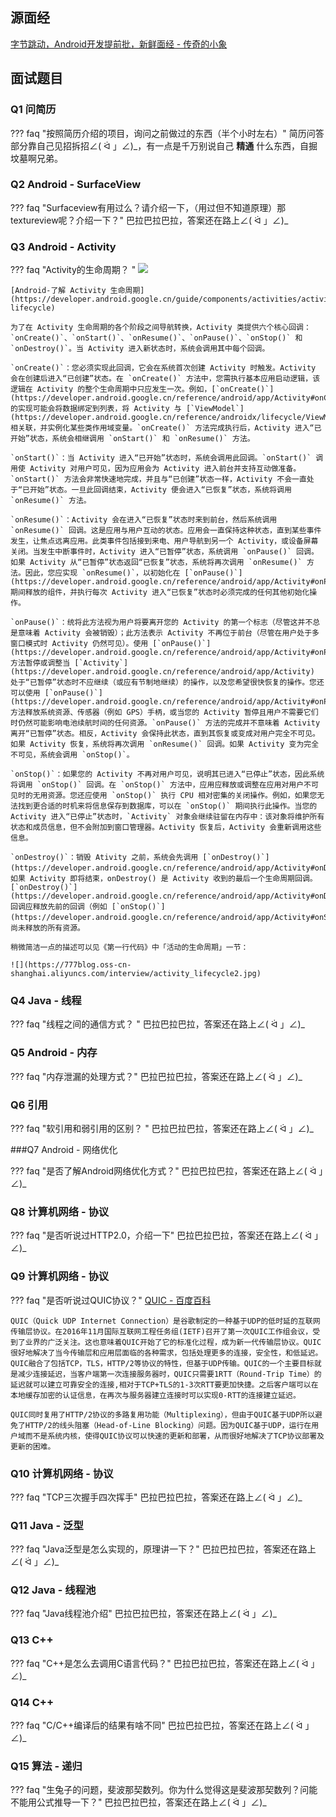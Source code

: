 ## 源面经

[字节跳动，Android开发提前批，新鲜面经 - 传奇的小象](https://www.nowcoder.com/discuss/204840?from=zhnkw)

## 面试题目

### Q1 问简历

??? faq "按照简历介绍的项目，询问之前做过的东西（半个小时左右）" 
    简历问答部分靠自己见招拆招∠( ᐛ 」∠)_，有一点是千万别说自己 **精通** 什么东西，自掘坟墓啊兄弟。


### Q2 Android - SurfaceView

??? faq "Surfaceview有用过么？请介绍一下，（用过但不知道原理）那textureview呢？介绍一下？"
	巴拉巴拉巴拉，答案还在路上∠( ᐛ 」∠)_


### Q3 Android - Activity

??? faq "Activity的生命周期？ "
	![](https://777blog.oss-cn-shanghai.aliyuncs.com/interview/activity_lifecycle.png)
	
	[Android-了解 Activity 生命周期](https://developer.android.google.cn/guide/components/activities/activity-lifecycle)
	
	为了在 Activity 生命周期的各个阶段之间导航转换，Activity 类提供六个核心回调：`onCreate()`、`onStart()`、`onResume()`、`onPause()`、`onStop()` 和 `onDestroy()`。当 Activity 进入新状态时，系统会调用其中每个回调。
	
	`onCreate()`：您必须实现此回调，它会在系统首次创建 Activity 时触发。Activity 会在创建后进入“已创建”状态。在 `onCreate()` 方法中，您需执行基本应用启动逻辑，该逻辑在 Activity 的整个生命周期中只应发生一次。例如，[`onCreate()`](https://developer.android.google.cn/reference/android/app/Activity#onCreate(android.os.Bundle)) 的实现可能会将数据绑定到列表，将 Activity 与 [`ViewModel`](https://developer.android.google.cn/reference/androidx/lifecycle/ViewModel) 相关联，并实例化某些类作用域变量。`onCreate()` 方法完成执行后，Activity 进入“已开始”状态，系统会相继调用 `onStart()` 和 `onResume()` 方法。
	
	`onStart()`：当 Activity 进入“已开始”状态时，系统会调用此回调。`onStart()` 调用使 Activity 对用户可见，因为应用会为 Activity 进入前台并支持互动做准备。`onStart()` 方法会非常快速地完成，并且与“已创建”状态一样，Activity 不会一直处于“已开始”状态。一旦此回调结束，Activity 便会进入“已恢复”状态，系统将调用 `onResume()` 方法。
	
	`onResume()`：Activity 会在进入“已恢复”状态时来到前台，然后系统调用 `onResume()` 回调。这是应用与用户互动的状态。应用会一直保持这种状态，直到某些事件发生，让焦点远离应用。此类事件包括接到来电、用户导航到另一个 Activity，或设备屏幕关闭。当发生中断事件时，Activity 进入“已暂停”状态，系统调用 `onPause()` 回调。如果 Activity 从“已暂停”状态返回“已恢复”状态，系统将再次调用 `onResume()` 方法。因此，您应实现 `onResume()`，以初始化在 [`onPause()`](https://developer.android.google.cn/reference/android/app/Activity#onPause()) 期间释放的组件，并执行每次 Activity 进入“已恢复”状态时必须完成的任何其他初始化操作。
	
	`onPause()`：统将此方法视为用户将要离开您的 Activity 的第一个标志（尽管这并不总是意味着 Activity 会被销毁）；此方法表示 Activity 不再位于前台（尽管在用户处于多窗口模式时 Activity 仍然可见）。使用 [`onPause()`](https://developer.android.google.cn/reference/android/app/Activity#onPause()) 方法暂停或调整当 [`Activity`](https://developer.android.google.cn/reference/android/app/Activity) 处于“已暂停”状态时不应继续（或应有节制地继续）的操作，以及您希望很快恢复的操作。您还可以使用 [`onPause()`](https://developer.android.google.cn/reference/android/app/Activity#onPause()) 方法释放系统资源、传感器（例如 GPS）手柄，或当您的 Activity 暂停且用户不需要它们时仍然可能影响电池续航时间的任何资源。`onPause()` 方法的完成并不意味着 Activity 离开“已暂停”状态。相反，Activity 会保持此状态，直到其恢复或变成对用户完全不可见。如果 Activity 恢复，系统将再次调用 `onResume()` 回调。如果 Activity 变为完全不可见，系统会调用 `onStop()`。
	
	`onStop()`：如果您的 Activity 不再对用户可见，说明其已进入“已停止”状态，因此系统将调用 `onStop()` 回调。在 `onStop()` 方法中，应用应释放或调整在应用对用户不可见时的无用资源。您还应使用 `onStop()` 执行 CPU 相对密集的关闭操作。例如，如果您无法找到更合适的时机来将信息保存到数据库，可以在 `onStop()` 期间执行此操作。当您的 Activity 进入“已停止”状态时，`Activity` 对象会继续驻留在内存中：该对象将维护所有状态和成员信息，但不会附加到窗口管理器。Activity 恢复后，Activity 会重新调用这些信息。
	
	`onDestroy()`：销毁 Ativity 之前，系统会先调用 [`onDestroy()`](https://developer.android.google.cn/reference/android/app/Activity#onDestroy())。如果 Activity 即将结束，onDestroy() 是 Activity 收到的最后一个生命周期回调。[`onDestroy()`](https://developer.android.google.cn/reference/android/app/Activity#onDestroy()) 回调应释放先前的回调（例如 [`onStop()`](https://developer.android.google.cn/reference/android/app/Activity#onStop())）尚未释放的所有资源。
	
	稍微简洁一点的描述可以见《第一行代码》中「活动的生命周期」一节：
	
	![](https://777blog.oss-cn-shanghai.aliyuncs.com/interview/activity_lifecycle2.jpg)

### Q4 Java - 线程

??? faq "线程之间的通信方式？ "
	巴拉巴拉巴拉，答案还在路上∠( ᐛ 」∠)_ 

### Q5 Android - 内存

??? faq "内存泄漏的处理方式？"
	巴拉巴拉巴拉，答案还在路上∠( ᐛ 」∠)_

### Q6 引用

??? faq "软引用和弱引用的区别？ "
	巴拉巴拉巴拉，答案还在路上∠( ᐛ 」∠)_

###Q7 Android - 网络优化

??? faq "是否了解Android网络优化方式？"
	巴拉巴拉巴拉，答案还在路上∠( ᐛ 」∠)_

### Q8 计算机网络 - 协议

??? faq "是否听说过HTTP2.0，介绍一下"
	巴拉巴拉巴拉，答案还在路上∠( ᐛ 」∠)_

### Q9 计算机网络 - 协议

??? faq "是否听说过QUIC协议？"
	[QUIC - 百度百科](https://baike.baidu.com/item/QUIC/17341272?fr=aladdin)
	
	QUIC（Quick UDP Internet Connection）是谷歌制定的一种基于UDP的低时延的互联网传输层协议。在2016年11月国际互联网工程任务组(IETF)召开了第一次QUIC工作组会议，受到了业界的广泛关注。这也意味着QUIC开始了它的标准化过程，成为新一代传输层协议。QUIC很好地解决了当今传输层和应用层面临的各种需求，包括处理更多的连接，安全性，和低延迟。QUIC融合了包括TCP，TLS，HTTP/2等协议的特性，但基于UDP传输。QUIC的一个主要目标就是减少连接延迟，当客户端第一次连接服务器时，QUIC只需要1RTT（Round-Trip Time）的延迟就可以建立可靠安全的连接,相对于TCP+TLS的1-3次RTT要更加快捷。之后客户端可以在本地缓存加密的认证信息，在再次与服务器建立连接时可以实现0-RTT的连接建立延迟。
	
	QUIC同时复用了HTTP/2协议的多路复用功能（Multiplexing），但由于QUIC基于UDP所以避免了HTTP/2的线头阻塞（Head-of-Line Blocking）问题。因为QUIC基于UDP，运行在用户域而不是系统内核，使得QUIC协议可以快速的更新和部署，从而很好地解决了TCP协议部署及更新的困难。



### Q10 计算机网络 - 协议

??? faq "TCP三次握手四次挥手"
	巴拉巴拉巴拉，答案还在路上∠( ᐛ 」∠)_

### Q11 Java - 泛型

??? faq "Java泛型是怎么实现的，原理讲一下？"
	巴拉巴拉巴拉，答案还在路上∠( ᐛ 」∠)_

### Q12 Java - 线程池

??? faq "Java线程池介绍"
	巴拉巴拉巴拉，答案还在路上∠( ᐛ 」∠)_


### Q13 C++ 

??? faq "C++是怎么去调用C语言代码？"
	巴拉巴拉巴拉，答案还在路上∠( ᐛ 」∠)_


### Q14 C++

??? faq "C/C++编译后的结果有啥不同"
	巴拉巴拉巴拉，答案还在路上∠( ᐛ 」∠)_

### Q15 算法 - 递归

??? faq "生兔子的问题，斐波那契数列。你为什么觉得这是斐波那契数列？问能不能用公式推导一下？"
	巴拉巴拉巴拉，答案还在路上∠( ᐛ 」∠)_